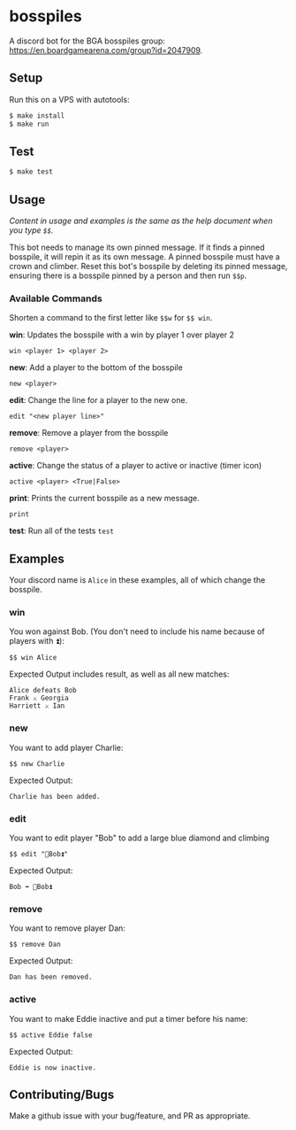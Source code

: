 # bosspiles

A discord bot for the BGA bosspiles group: https://en.boardgamearena.com/group?id=2047909. 

## Setup

Run this on a VPS with autotools:

```bash
$ make install
$ make run
```

## Test

```bash
$ make test
```

## Usage

*Content in usage and examples is the same as the help document when you type `$$`.*

This bot needs to manage its own pinned message. If it finds a pinned bosspile,
it will repin it as its own message. A pinned bosspile must have a crown and climber.
Reset this bot's bosspile by deleting its pinned message, ensuring there is a bosspile
pinned by a person and then run `$$p`.


### Available Commands

Shorten a command to the first letter like `$$w` for `$$ win`.

**win**: Updates the bosspile with a win by player 1 over player 2 

    win <player 1> <player 2>
               
**new**: Add a player to the bottom of the bosspile 

    new <player>

**edit**: Change the line for a player to the new one. 

    edit "<new player line>"

**remove**: Remove a player from the bosspile
    
    remove <player>

**active**: Change the status of a player to active or inactive (timer icon)
    
    active <player> <True|False>

**print**: Prints the current bosspile as a new message.
    
    print

**test**: Run all of the tests
        `test`


## Examples

Your discord name is `Alice` in these examples, all of which change the bosspile.

### win
You won against Bob. (You don't need to include his name because of players with ⏫):
    
    $$ win Alice

Expected Output includes result, as well as all new matches:

    Alice defeats Bob
    Frank ⚔ Georgia
    Harriett ⚔ Ian

### new
You want to add player Charlie:
    
    $$ new Charlie
    
Expected Output:
    
    Charlie has been added.

### edit
You want to edit player "Bob" to add a large blue diamond and climbing

    $$ edit "🔷Bob⏫"

Expected Output:

    Bob ➡️ 🔷Bob⏫

### remove

You want to remove player Dan:
    
    $$ remove Dan
    
Expected Output:

    Dan has been removed.

### active
    
You want to make Eddie inactive and put a timer before his name:

    $$ active Eddie false

Expected Output:

    Eddie is now inactive.

## Contributing/Bugs

Make a github issue with your bug/feature, and PR as appropriate.